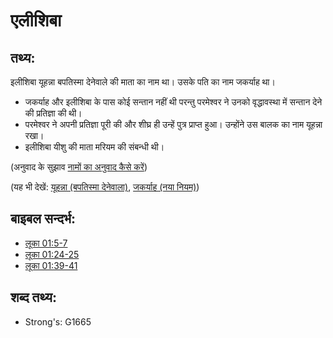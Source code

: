 # एलीशिबा #

## तथ्य: ##

इलीशिबा यूहन्ना बपतिस्मा देनेवाले की माता का नाम था। उसके पति का नाम जकर्याह था।

 * जकर्याह और इलीशिबा के पास कोई सन्तान नहीं थी परन्तु परमेश्वर ने उनको वृद्धावस्था में सन्तान देने की प्रतिज्ञा की थी।
* परमेश्वर ने अपनी प्रतिज्ञा पूरी की और शीघ्र ही उन्हें पुत्र प्राप्त हुआ। उन्होंने उस बालक का नाम यूहन्ना रखा।
* इलीशिबा यीशु की माता मरियम की संबन्धी थी।

(अनुवाद के सुझाव [नामों का अनुवाद कैसे करें](rc://en/ta/man/translate/translate-names))

(यह भी देखें: [यूहन्ना (बपतिस्मा देनेवाला)](../names/johnthebaptist.md), [जकर्याह (नया नियम)](../names/zechariahnt.md))

## बाइबल सन्दर्भ: ##

* [लूका 01:5-7](rc://en/tn/help/luk/01/05)
* [लूका 01:24-25](rc://en/tn/help/luk/01/24)
* [लूका 01:39-41](rc://en/tn/help/luk/01/39)

## शब्द तथ्य: ##

* Strong's: G1665
